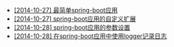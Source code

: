 *  [[2014-10-27] 最简单spring-boot应用](docs/2014-10-27-jboot-minimum-application.md)
*  [[2014-10-27] spring-boot应用的自定义扩展](docs/2014-10-27-jboot-customizing-application.md)
*  [[2014-10-28] spring-boot应用的参数设置](docs/2014-10-28-jboot-properties-application.md)
*  [[2014-10-28] 在spring-boot应用中使用logger记录日志](docs/2014-10-28-jboot-logging-application.md)